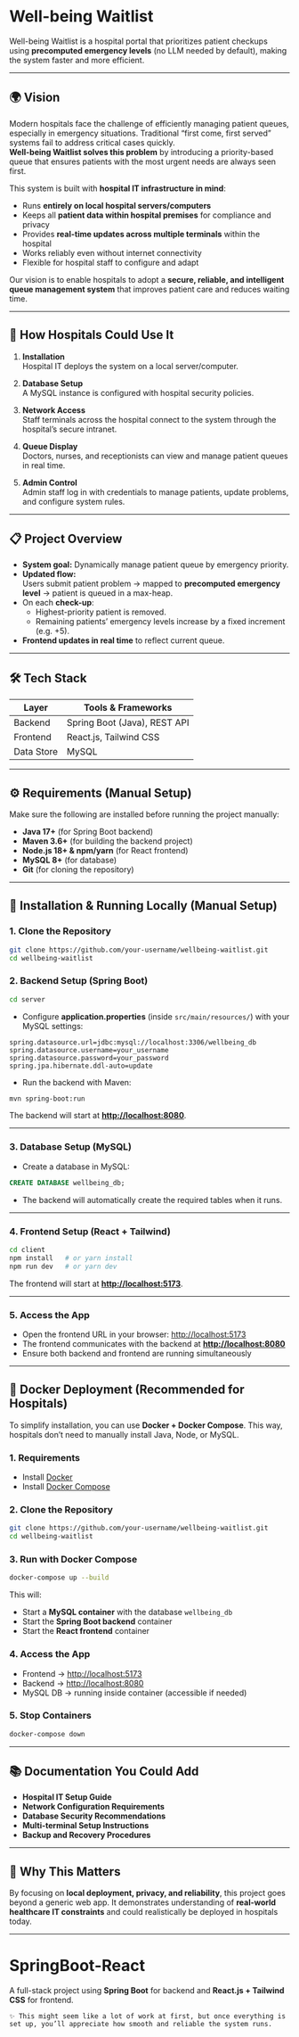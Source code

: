 # Well-being Waitlist

Well-being Waitlist is a hospital portal that prioritizes patient checkups using **precomputed emergency levels** (no LLM needed by default), making the system faster and more efficient.

---

## 🌍 Vision

Modern hospitals face the challenge of efficiently managing patient queues, especially in emergency situations. Traditional “first come, first served” systems fail to address critical cases quickly.  
**Well-being Waitlist solves this problem** by introducing a priority-based queue that ensures patients with the most urgent needs are always seen first.

This system is built with **hospital IT infrastructure in mind**:
- Runs **entirely on local hospital servers/computers**
- Keeps all **patient data within hospital premises** for compliance and privacy
- Provides **real-time updates across multiple terminals** within the hospital
- Works reliably even without internet connectivity
- Flexible for hospital staff to configure and adapt

Our vision is to enable hospitals to adopt a **secure, reliable, and intelligent queue management system** that improves patient care and reduces waiting time.

---

## 🏥 How Hospitals Could Use It

1. **Installation**  
   Hospital IT deploys the system on a local server/computer.  

2. **Database Setup**  
   A MySQL instance is configured with hospital security policies.  

3. **Network Access**  
   Staff terminals across the hospital connect to the system through the hospital’s secure intranet.  

4. **Queue Display**  
   Doctors, nurses, and receptionists can view and manage patient queues in real time.  

5. **Admin Control**  
   Admin staff log in with credentials to manage patients, update problems, and configure system rules.  

---

## 📋 Project Overview

- **System goal:** Dynamically manage patient queue by emergency priority.  
- **Updated flow:**  
  Users submit patient problem → mapped to **precomputed emergency level** → patient is queued in a max-heap.  
- On each **check-up**:  
  - Highest-priority patient is removed.  
  - Remaining patients’ emergency levels increase by a fixed increment (e.g. +5).  
- **Frontend updates in real time** to reflect current queue.  

---

## 🛠 Tech Stack

| Layer        | Tools & Frameworks                     |
|--------------|-----------------------------------------|
| Backend      | Spring Boot (Java), REST API           |
| Frontend     | React.js, Tailwind CSS                 |
| Data Store   | MySQL                                  |

---

## ⚙️ Requirements (Manual Setup)

Make sure the following are installed before running the project manually:

- **Java 17+** (for Spring Boot backend)  
- **Maven 3.6+** (for building the backend project)  
- **Node.js 18+ & npm/yarn** (for React frontend)  
- **MySQL 8+** (for database)  
- **Git** (for cloning the repository)  

---

## 🚀 Installation & Running Locally (Manual Setup)

### 1. Clone the Repository
```bash
git clone https://github.com/your-username/wellbeing-waitlist.git
cd wellbeing-waitlist
````

### 2. Backend Setup (Spring Boot)

```bash
cd server
```

* Configure **application.properties** (inside `src/main/resources/`) with your MySQL settings:

```properties
spring.datasource.url=jdbc:mysql://localhost:3306/wellbeing_db
spring.datasource.username=your_username
spring.datasource.password=your_password
spring.jpa.hibernate.ddl-auto=update
```

* Run the backend with Maven:

```bash
mvn spring-boot:run
```

The backend will start at **[http://localhost:8080](http://localhost:8080)**.

---

### 3. Database Setup (MySQL)

* Create a database in MySQL:

```sql
CREATE DATABASE wellbeing_db;
```

* The backend will automatically create the required tables when it runs.

---

### 4. Frontend Setup (React + Tailwind)

```bash
cd client
npm install   # or yarn install
npm run dev   # or yarn dev
```

The frontend will start at **[http://localhost:5173](http://localhost:5173)**.

---

### 5. Access the App

* Open the frontend URL in your browser: [http://localhost:5173](http://localhost:5173)
* The frontend communicates with the backend at **[http://localhost:8080](http://localhost:8080)**
* Ensure both backend and frontend are running simultaneously

---

## 🐳 Docker Deployment (Recommended for Hospitals)

To simplify installation, you can use **Docker + Docker Compose**.
This way, hospitals don’t need to manually install Java, Node, or MySQL.

### 1. Requirements

* Install [Docker](https://www.docker.com/)
* Install [Docker Compose](https://docs.docker.com/compose/)

### 2. Clone the Repository

```bash
git clone https://github.com/your-username/wellbeing-waitlist.git
cd wellbeing-waitlist
```

### 3. Run with Docker Compose

```bash
docker-compose up --build
```

This will:

* Start a **MySQL container** with the database `wellbeing_db`
* Start the **Spring Boot backend** container
* Start the **React frontend** container

### 4. Access the App

* Frontend → [http://localhost:5173](http://localhost:5173)
* Backend → [http://localhost:8080](http://localhost:8080)
* MySQL DB → running inside container (accessible if needed)

### 5. Stop Containers

```bash
docker-compose down
```

---

## 📚 Documentation You Could Add

* **Hospital IT Setup Guide**
* **Network Configuration Requirements**
* **Database Security Recommendations**
* **Multi-terminal Setup Instructions**
* **Backup and Recovery Procedures**

---

## 🔮 Why This Matters

By focusing on **local deployment, privacy, and reliability**, this project goes beyond a generic web app.
It demonstrates understanding of **real-world healthcare IT constraints** and could realistically be deployed in hospitals today.

---

# SpringBoot-React

A full-stack project using **Spring Boot** for backend and **React.js + Tailwind CSS** for frontend.

```
✨ This might seem like a lot of work at first, but once everything is set up, you’ll appreciate how smooth and reliable the system runs.
```
